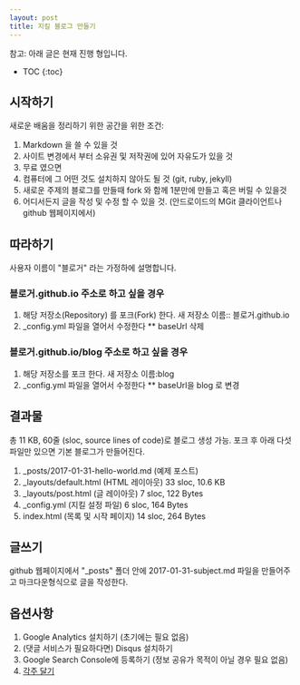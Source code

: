 ```yaml
---
layout: post
title: 지킬 블로그 만들기
---
```


참고: 아래 글은 현재 진행 형입니다. 

* TOC
{:toc}

시작하기
------
새로운 배움을 정리하기 위한 공간을 위한 조건:
1. Markdown 을 쓸 수 있을 것 
2. 사이트 변경에서 부터 소유권 및 저작권에 있어 자유도가 있을 것
3. 무료 였으면
4. 컴퓨터에 그 어떤 것도 설치하지 않아도 될 것 (git, ruby, jekyll)
5. 새로운 주제의 블로그를 만들때 fork 와 함께 1분만에 만들고 혹은 버릴 수 있을것
6. 어디서든지 글을 작성 및 수정 할 수 있을 것. (안드로이드의 MGit 클라이언트나 github 웹페이지에서)

따라하기
------
사용자 이름이 "블로거" 라는 가정하에 설명합니다. 

### 블로거.github.io 주소로 하고 싶을 경우
1. 해당 저장소(Repository) 를 포크(Fork) 한다. 새 저장소 이름:: 블로거.github.io
2. _config.yml 파일을 열어서 수정한다
** baseUrl 삭제

### 블로거.github.io/blog 주소로 하고 싶을 경우
1. 해당 저장소를 포크 한다. 새 저장소 이름:blog
2. _config.yml 파일을 열어서 수정한다
** baseUrl을 blog 로 변경


결과물
------
총 11 KB, 60줄 (sloc, source lines of code)로 블로그 생성 가능. 포크 후 아래 다섯 파일만 있으면 기본 블로그가 만들어진다. 
1. _posts/2017-01-31-hello-world.md (예제 포스트)
2. _layouts/default.html (HTML 레이아웃) 33 sloc,  10.6 KB
3. _layouts/post.html (글 레이아웃) 7 sloc,  122 Bytes
4. _config.yml (지킬 설정 파일) 6 sloc, 164 Bytes
5. index.html (목록 및 시작 페이지) 14 sloc, 264 Bytes

글쓰기
------
github 웹페이지에서 "_posts" 폴더 안에 2017-01-31-subject.md 파일을 만들어주고 마크다운형식으로 글을 작성한다.

옵션사항
------
1. Google Analytics 설치하기 (초기에는 필요 없음)
1. (댓글 서비스가 필요하다면) Disqus 설치하기 
1. Google Search Console에 등록하기 (정보 공유가 목적이 아닐 경우 필요 없음)
1. [각주 달기](http://sherifsoliman.com/2014/11/07/Bigfoot-in-Jekyll/)
